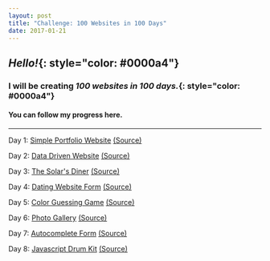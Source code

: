 ```yaml
---
layout: post
title: "Challenge: 100 Websites in 100 Days"
date: 2017-01-21
---
```


## *Hello!*{: style="color: #0000a4"}

### I will be creating *100 websites in 100 days.*{: style="color: #0000a4"}


#### You can follow my progress here.
---
Day 1: [Simple Portfolio Website](https://htmlpreview.github.io/?https://github.com/Nedu/Project-1/blob/master/index.html)    [(Source)](https://github.com/Nedu/Project-1)

Day 2: [Data Driven Website](https://htmlpreview.github.io/?https://github.com/Nedu/Coursera/blob/master/Specializations/Responsive%20Website%20Development%20and%20Design/Responsive%20Web%20Design/Data%20Driven%20Website/index.html)     [(Source)](https://github.com/Nedu/Coursera/tree/master/Specializations/Responsive%20Website%20Development%20and%20Design/Responsive%20Web%20Design/Data%20Driven%20Website)

Day 3: [The Solar's Diner](https://htmlpreview.github.io/?https://github.com/Nedu/Coursera/blob/master/Specializations/Responsive%20Website%20Development%20and%20Design/Responsive%20Website%20Basics/Restaurant/index.html)    [(Source)](https://github.com/Nedu/Coursera/tree/master/Specializations/Responsive%20Website%20Development%20and%20Design/Responsive%20Website%20Basics/Restaurant)

Day 4: [Dating Website Form](https://htmlpreview.github.io/?https://github.com/Nedu/Coursera/blob/master/Specializations/Full%20Stack%20Web%20Development/HTML-%20CSS%20and%20Javascript/Dating%20Website/index3.html)  [(Source)](https://github.com/Nedu/Coursera/tree/master/Specializations/Full%20Stack%20Web%20Development/HTML-%20CSS%20and%20Javascript/Dating%20Website)

Day 5: [Color Guessing Game](https://htmlpreview.github.io/?https://github.com/Nedu/Coursera/blob/master/Specializations/Full%20Stack%20Web%20Development/HTML-%20CSS%20and%20Javascript/Color%20Guessing%20Game/index2.html)  [(Source)](https://github.com/Nedu/Coursera/tree/master/Specializations/Full%20Stack%20Web%20Development/HTML-%20CSS%20and%20Javascript/Color%20Guessing%20Game)

Day 6: [Photo Gallery](https://htmlpreview.github.io/?https://github.com/Nedu/Coursera/blob/master/Specializations/Web%20Design%20For%20Everybody/Interactivity%20with%20Javascript/Photo%20Gallery/index.html)  [(Source)](https://github.com/Nedu/Coursera/tree/master/Specializations/Web%20Design%20For%20Everybody/Interactivity%20with%20Javascript/Photo%20Gallery)

Day 7: [Autocomplete Form](https://htmlpreview.github.io/?https://github.com/Nedu/Coursera/blob/master/Specializations/Web%20Design%20For%20Everybody/Interactivity%20with%20Javascript/Autocomplete/index.html) [(Source)](https://github.com/Nedu/Coursera/tree/master/Specializations/Web%20Design%20For%20Everybody/Interactivity%20with%20Javascript/Autocomplete)

Day 8: [Javascript Drum Kit](https://htmlpreview.github.io/?https://github.com/Nedu/Javascript30Challenge/blob/master/Javascript%20Drum%20Kit/index.html) [(Source)](https://github.com/Nedu/Javascript30Challenge/tree/master/Javascript%20Drum%20Kit)